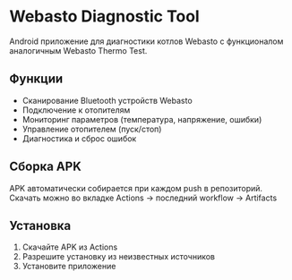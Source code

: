 # Webasto Diagnostic Tool

Android приложение для диагностики котлов Webasto с функционалом аналогичным Webasto Thermo Test.

## Функции
- Сканирование Bluetooth устройств Webasto
- Подключение к отопителям
- Мониторинг параметров (температура, напряжение, ошибки)
- Управление отопителем (пуск/стоп)
- Диагностика и сброс ошибок

## Сборка APK
APK автоматически собирается при каждом push в репозиторий.
Скачать можно во вкладке Actions → последний workflow → Artifacts

## Установка
1. Скачайте APK из Actions
2. Разрешите установку из неизвестных источников
3. Установите приложение